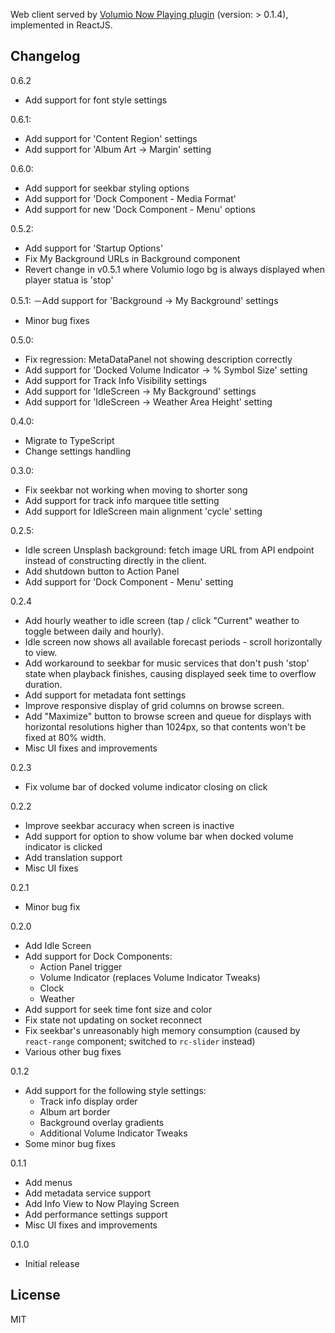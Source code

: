 Web client served by [Volumio Now Playing plugin](https://github.com/patrickkfkan/volumio-now-playing) (version: > 0.1.4), implemented in ReactJS.

## Changelog

0.6.2
- Add support for font style settings

0.6.1:
- Add support for 'Content Region' settings
- Add support for 'Album Art -> Margin' setting

0.6.0:
- Add support for seekbar styling options
- Add support for 'Dock Component - Media Format'
- Add support for new 'Dock Component - Menu' options

0.5.2:
- Add support for 'Startup Options'
- Fix My Background URLs in Background component
- Revert change in v0.5.1 where Volumio logo bg is always displayed when player statua is 'stop'

0.5.1:
－Add support for 'Background -> My Background' settings
- Minor bug fixes

0.5.0:
- Fix regression: MetaDataPanel not showing description correctly
- Add support for 'Docked Volume Indicator -> % Symbol Size' setting
- Add support for Track Info Visibility settings
- Add support for 'IdleScreen -> My Background' settings
- Add support for 'IdleScreen -> Weather Area Height' setting

0.4.0:
- Migrate to TypeScript
- Change settings handling

0.3.0:
- Fix seekbar not working when moving to shorter song
- Add support for track info marquee title setting
- Add support for IdleScreen main alignment 'cycle' setting

0.2.5:
- Idle screen Unsplash background: fetch image URL from API endpoint instead of constructing directly in the client.
- Add shutdown button to Action Panel
- Add support for 'Dock Component - Menu' setting

0.2.4
- Add hourly weather to idle screen (tap / click "Current" weather to toggle between daily and hourly).
- Idle screen now shows all available forecast periods - scroll horizontally to view.
- Add workaround to seekbar for music services that don't push 'stop' state when playback finishes, causing displayed seek time to overflow duration.
- Add support for metadata font settings
- Improve responsive display of grid columns on browse screen.
- Add "Maximize" button to browse screen and queue for displays with horizontal resolutions higher than 1024px, so that contents won't be fixed at 80% width.
- Misc UI fixes and improvements

0.2.3
- Fix volume bar of docked volume indicator closing on click

0.2.2
- Improve seekbar accuracy when screen is inactive
- Add support for option to show volume bar when docked volume indicator is clicked
- Add translation support
- Misc UI fixes

0.2.1
- Minor bug fix

0.2.0
- Add Idle Screen
- Add support for Dock Components:
  - Action Panel trigger
  - Volume Indicator (replaces Volume Indicator Tweaks)
  - Clock
  - Weather
- Add support for seek time font size and color
- Fix state not updating on socket reconnect
- Fix seekbar's unreasonably high memory consumption (caused by `react-range` component; switched to `rc-slider` instead)
- Various other bug fixes

0.1.2
- Add support for the following style settings:
  - Track info display order
  - Album art border
  - Background overlay gradients
  - Additional Volume Indicator Tweaks
- Some minor bug fixes

0.1.1
- Add menus
- Add metadata service support
- Add Info View to Now Playing Screen
- Add performance settings support
- Misc UI fixes and improvements

0.1.0
- Initial release

## License

MIT
